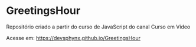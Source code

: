 # GreetingsHour
Repositório criado a partir do curso de JavaScript do canal Curso em Vídeo

Acesse em: https://devsphynx.github.io/GreetingsHour
